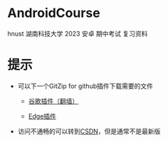 # AndroidCourse

hnust 湖南科技大学 2023 安卓 期中考试 复习资料

# 提示

* 可以下一个GitZip for github插件下载需要的文件

  * [谷歌插件（翻墙）](https://chrome.google.com/webstore/detail/gitzip-for-github/ffabmkklhbepgcgfonabamgnfafbdlkn?hl=zh-CN)

  * [Edge插件](https://microsoftedge.microsoft.com/addons/detail/gitzip-for-github/nlgkiabjnbdndgblhcaobimbpifcdkjj?hl=zh-CN)

* 访问不通畅的可以转到[CSDN](https://blog.csdn.net/qq_33843237/article/details/130666726)，但是通常不是最新版
